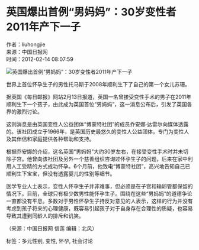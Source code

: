 # 英国爆出首例“男妈妈”：30岁变性者2011年产下一子

作者：liuhongjie  
来源：中国日报网  
时间：2012-02-14 08:07:59  

![英国爆出首例“男妈妈”：30岁变性者2011年产下一子](../../img/attachement/jpg/site1/20120213/0013729c051810a35dad05.jpg)

世界上首位怀孕生子的男性托马斯于2008年顺利生下了自己的第一个女儿苏珊。

据英国《每日邮报》网站2月13日报道，英国一名曾接受变性手术的男子在2011年顺利生下一个孩子，由此成为英国首位“男妈妈”，这一消息公布后，引发了英国各界的激烈讨论。

这则消息是由英国变性人公益团体“博蒙特社团”的成员乔安娜·达雷尔向媒体透露的。该社团成立于1966年，是英国历史最悠久的变性人公益团体，专门为变性人及其伴侣和家庭提供各种帮助和支持。

根据乔安娜的介绍，这名英国“男妈妈”大约30岁左右，在接受变性手术时并未切除子宫。他曾向该社团及另外一个慈善组织咨询过怀孕生子的问题，后来在家中利用人工受精的方式成功怀孕。6个月前，他致电“博蒙特社团”，高兴地告知自己已顺利生下宝宝，但没有透露婴儿的性别等细节。

医学专业人士表示，变性人怀孕生子并非难事，但必须是在子宫和输卵管都保留的情况下。目前，全球只有极少数男性能怀孕生子。围绕在这些“男妈妈”的道德争论一直都没有平息。多数对于男性怀孕生子持反对意见的人表示，这样的行为并没有考虑到孩子将来的心理健康，既容易引起孩子对于自身存在合理性的质疑，也容易导致其遭到同龄人的排斥和讥笑。

（来源：中国日报网 信莲 编辑：北风）

标签：多元性别, 变性, 怀孕, 社会讨论